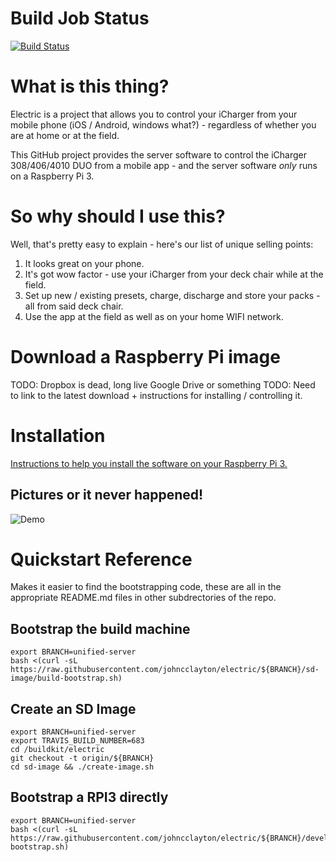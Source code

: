 # Build Job Status
[![Build Status](https://travis-ci.org/johncclayton/electric.svg?branch=master)](https://travis-ci.org/johncclayton/electric)

# What is this thing?
Electric is a project that allows you to control your iCharger from your mobile phone (iOS / Android, windows what?) - regardless of whether you are at home or at the field.

This GitHub project provides the server software to control the iCharger 308/406/4010 DUO from a mobile app - and the server software *only* runs on a Raspberry Pi 3.

# So why should I use this?
Well, that's pretty easy to explain - here's our list of unique selling points:
  1. It looks great on your phone.
  1. It's got wow factor - use your iCharger from your deck chair while at the field.
  1. Set up new / existing presets, charge, discharge and store your packs - all from said deck chair.
  1. Use the app at the field as well as on your home WIFI network.

# Download a Raspberry Pi image
TODO: Dropbox is dead, long live Google Drive or something
TODO: Need to link to the latest download + instructions for installing / controlling it. 

# Installation
[Instructions to help you install the software on your Raspberry Pi 3.](https://docs.google.com/document/d/12vy4kCue40k26qsqJIa6b5kwuOIhKOWrTJteruaGcJk/edit?usp=sharing)

## Pictures or it never happened!

![Demo](/docs/images/teaser.gif "Charge Demo!")

# Quickstart Reference

Makes it easier to find the bootstrapping code, these are all in the appropriate README.md files in other
subdrectories of the repo. 

## Bootstrap the build machine

    export BRANCH=unified-server
    bash <(curl -sL https://raw.githubusercontent.com/johncclayton/electric/${BRANCH}/sd-image/build-bootstrap.sh)

## Create an SD Image

    export BRANCH=unified-server
    export TRAVIS_BUILD_NUMBER=683
    cd /buildkit/electric
    git checkout -t origin/${BRANCH}
    cd sd-image && ./create-image.sh

## Bootstrap a RPI3 directly

    export BRANCH=unified-server
    bash <(curl -sL https://raw.githubusercontent.com/johncclayton/electric/${BRANCH}/development/rpi3-bootstrap.sh)
